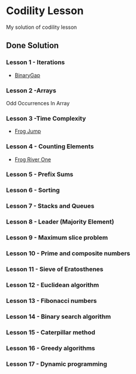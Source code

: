 # Codility Lesson
My solution of codility lesson

## Done Solution
### Lesson 1 - Iterations
- [BinaryGap](./lesson1/BinaryGap.java)
### Lesson 2 -Arrays
Odd Occurrences In Array
### Lesson 3 -Time Complexity
- [Frog Jump](./lesson3/FrogJmp.java)
### Lesson 4 - Counting Elements
- [Frog River One](./lesson4/FrogRiverOne.java)
### Lesson 5 - Prefix Sums
### Lesson 6 - Sorting
### Lesson 7 - Stacks and Queues
### Lesson 8 - Leader (Majority Element)
### Lesson 9 - Maximum slice problem
### Lesson 10 - Prime and composite numbers
### Lesson 11 - Sieve of Eratosthenes
### Lesson 12 - Euclidean algorithm
### Lesson 13 - Fibonacci numbers
### Lesson 14 - Binary search algorithm
### Lesson 15 - Caterpillar method
### Lesson 16 - Greedy algorithms
### Lesson 17 - Dynamic programming


